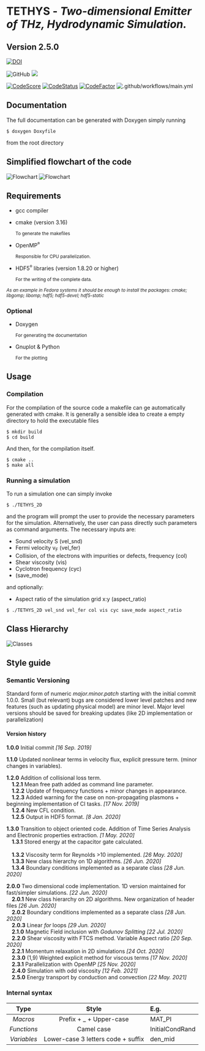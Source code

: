 # TETHYS - *Two-dimensional Emitter of THz, Hydrodynamic Simulation.*
## Version 2.5.0

[![DOI](https://zenodo.org/badge/208904575.svg)](https://zenodo.org/badge/latestdoi/208904575)

![GitHub](https://img.shields.io/github/license/pcosme/TETHYS-Graphene-Hydrodynamic-Simulation)
![](https://img.shields.io/github/languages/top/pcosme/TETHYS-Graphene-Hydrodynamic-Simulation)

[![CodeScore](https://www.code-inspector.com/project/1694/score/svg)](https://www.code-inspector.com/project/1694/score/svg)
[![CodeStatus](https://www.code-inspector.com/project/1694/status/svg)](https://www.code-inspector.com/project/1694/status/svg)
[![CodeFactor](https://www.codefactor.io/repository/github/pcosme/tethys-graphene-hydrodynamic-simulation/badge?s=13e31a6a03d6b485a3f259a2e963d8584e2b0054)](https://www.codefactor.io/repository/github/pcosme/tethys-graphene-hydrodynamic-simulation)
![.github/workflows/main.yml](https://github.com/pcosme/TETHYS-Graphene-Hydrodynamic-Simulation/workflows/.github/workflows/main.yml/badge.svg)


## Documentation


The full documentation can be generated with Doxygen simply running 
```console
$ doxygen Doxyfile
```
from the root directory

<!--- ## Richtmyer method implementation --->
<!--- Repository for the elaboration of the hydrodynamic model simulation. --->
<!--- Implemented for in 1D+1 and 2D+1 for density and velocity fields. --->

## Simplified flowchart of the code

![Flowchart](./images/FlowchartTETHYS_2D.png)
![Flowchart](./images/FlowchartTETHYS_ELEC_2D.png)

## Requirements 

* gcc compiler 

* cmake (version 3.16)

  <small>To generate the makefiles</small>

* OpenMP<sup><small>&reg;</small></sup>

  <small>Responsible for CPU parallelization.</small>

* HDF5<sup><small>&reg;</small></sup> libraries (version 1.8.20 or higher) 

  <small>For the writing of the complete data.</small>
  
_<small>As an example in Fedora systems it should be enough to install the packages: cmake; libgomp; libomp; hdf5; hdf5-devel; hdf5-static </small>_
  
  

### Optional 

* Doxygen 

  <small>For generating the documentation</small>

* Gnuplot & Python

  <small>For the plotting</small>
  
## Usage   
### Compilation
For the compilation of the source code a makefile can ge automatically generated with cmake. It is generally a sensible idea to create a empty directory to hold the executable files

```console
$ mkdir build
$ cd build
```
And then, for the compilation itself. 
```console
$ cmake ..
$ make all
```

### Running a simulation

To run a simulation one can simply invoke
```console
$ ./TETHYS_2D 
```
and the program will prompt the user to provide the necessary parameters for the simulation. Alternatively, the user can pass directly such parameters as command arguments.
The necessary inputs are:
* Sound velocity S (vel_snd)
* Fermi velocity v<sub>F</sub> (vel_fer)
* Collision, of the electrons with impurities or defects, frequency (col)
* Shear viscosity (vis)
* Cyclotron frequency (cyc)
* (save_mode)

and optionally:  

* Aspect ratio of the simulation grid x:y (aspect_ratio)
```console
$ ./TETHYS_2D vel_snd vel_fer col vis cyc save_mode aspect_ratio
```


## Class Hierarchy

![Classes](./images/UML_Class_Diagram.png)

## Style guide

### Semantic Versioning

Standard form of numeric *major.minor.patch* starting with the initial commit 1.0.0. Small (but relevant) bugs are considered lower level patches and new features (such as updating physical model) are minor level. Major level versions should be saved for breaking updates (like 2D implementation or parallelization)

#### Version history
**1.0.0** Initial commit *[16 Sep. 2019]*

**1.1.0** Updated nonlinear terms in velocity flux, explicit pressure term. (minor changes in variables).

**1.2.0** Addition of collisional loss term.
  <br>&emsp;**1.2.1** Mean free path added as command line parameter. 
  <br>&emsp;**1.2.2** Update of frequency functions + minor changes in appearance. 
  <br>&emsp;**1.2.3** Added warning for the case on non-propagating plasmons + beginning implementation of CI tasks. *[17 Nov. 2019]*
  <br>&emsp;**1.2.4** New CFL condition.
  <br>&emsp;**1.2.5** Output in HDF5 format. *[8 Jan. 2020]*
  
**1.3.0** Transition to object oriented code. Addition of Time Series Analysis and Electronic properties extraction. *[1 May. 2020]*
  <br>&emsp;**1.3.1** Stored energy at the capacitor gate calculated.  
  <br>&emsp;**1.3.2** Viscosity term for Reynolds >10 implemented. *[26 May. 2020]*
  <br>&emsp;**1.3.3** New class hierarchy on 1D algorithms. *[26 Jun. 2020]*
  <br>&emsp;**1.3.4** Boundary conditions implemented as a separate class *[28 Jun. 2020]*

**2.0.0** Two dimensional code implementation. 1D version maintained for fast/simpler simulations. *[22 Jun. 2020]* 
  <br>&emsp;**2.0.1** New class hierarchy on 2D algorithms. New organization of header files *[26 Jun. 2020]*
  <br>&emsp;**2.0.2** Boundary conditions implemented as a separate class *[28 Jun. 2020]*
  <br>&emsp;**2.0.3** Linear _for_ loops *[29 Jun. 2020]*
  <br>&emsp;**2.1.0** Magnetic Field inclusion with _Godunov Splitting_ *[22 Jul. 2020]* 
  <br>&emsp;**2.2.0** Shear viscosity with FTCS method. Variable Aspect ratio  *[20 Sep. 2020]*
  <br>&emsp;**2.2.1** Momentum relaxation in 2D simulations *[24 Oct. 2020]*
  <br>&emsp;**2.3.0** (1,9) Weighted explicit method for viscous terms *[17 Nov. 2020]*
  <br>&emsp;**2.3.1** Parallelization with OpenMP  *[25 Nov. 2020]*
  <br>&emsp;**2.4.0** Simulation with odd viscosity  *[12 Feb. 2021]*
  <br>&emsp;**2.5.0** Energy transport by conduction and convection  *[22 May. 2021]*
### Internal syntax

| Type            | Style                                 | E.g.              |
| :-------------: |:-------------:                        | :-----            |
| *Macros*          | Prefix + _ + Upper-case                | MAT_PI            |
| *Functions*       | Camel case                            | InitialCondRand   |
| *Variables*       | Lower-case 3 letters code + suffix     | den_mid           |


